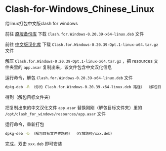 # Clash-for-Windows_Chinese_Linux
给linux打包中文版clash for windows

前往 [原版备份库](https://github.com/lantongxue/clash_for_windows_pkg/releases/tag/0.20.39) 下载 `Clash.for.Windows-0.20.39-x64-linux.deb` 文件

前往 [中文版汉化库](https://github.com/Z-Siqi/Clash-for-Windows_Chinese/releases/tag/CFW-V0.20.39_OPT-1) 下载 `Clash.for.Windows-0.20.39-Opt.1-linux-x64.tar.gz` 文件

解压 `Clash.for.Windows-0.20.39-Opt.1-linux-x64.tar.gz` ，把 resources 文件夹里的 `app.asar` 复制出来，该文件包含中文汉化信息

运行命令，解包 `Clash.for.Windows-0.20.39-x64-linux.deb` 文件

```bash
dpkg-deb -R （你的 Clash.for.Windows-0.20.39-x64-linux.deb 路径） （解包目标文件夹路径-空文件夹）
```

得到（解包目标文件夹）

把复制出来的中文汉化文件 `app.asar` 替换刚刚（解包目标文件夹）里的 `/opt/clash_for_windows/resources/app.asar` 文件

运行命令，重新打包

```bash
dpkg-deb -b （解包目标文件夹路径） （存放路径/xxx.deb）
```

完成，双击 `xxx.deb` 即可安装
